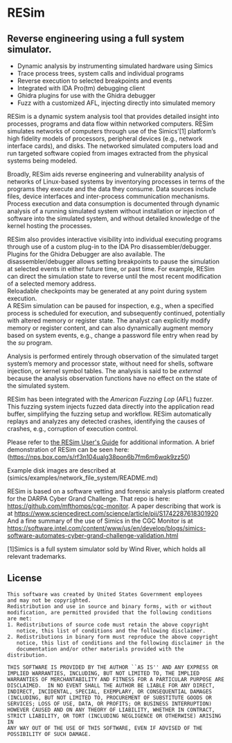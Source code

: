 # RESim
## Reverse engineering using a full system simulator.

* Dynamic analysis by instrumenting simulated hardware using Simics
* Trace process trees, system calls and individual programs
* Reverse execution to selected breakpoints and events
* Integrated with IDA Pro(tm) debugging client
* Ghidra plugins for use with the Ghidra debugger
* Fuzz with a customized AFL, injecting directly into simulated memory

RESim is a dynamic system analysis tool that provides detailed insight into processes, programs and data flow within networked computers.  RESim simulates networks of computers through use of the Simics'[1] 
platform’s high fidelity models of processors, peripheral devices (e.g., network interface cards), and disks.  The networked simulated computers load and run targeted software copied from images extracted from the physical systems being modeled.

Broadly, RESim aids reverse engineering and vulnerability analysis of networks of Linux-based systems by inventorying processes in terms of the programs they execute and the data they consume.  Data sources include files, device interfaces and inter-process communication mechanisms.   Process execution and data consumption is documented through dynamic analysis of a running simulated system without installation or injection of software into the simulated system, and without detailed knowledge of the kernel hosting the processes.

RESim also provides interactive visibility into individual executing programs through use of a 
custom plug-in to the IDA Pro disassembler/debugger.  Plugins for the Ghidra Debugger are also available. The disassembler/debugger
allows setting breakpoints to pause the simulation at selected events in either future time, or past time.  For 
example, RESim can direct the simulation state to reverse until the most recent modification of a selected memory address.   
Reloadable checkpoints may be generated at any point during system execution.  
A RESim simulation can be paused for inspection, e.g., when a specified process is scheduled for execution, and subsequently continued, potentially with altered memory or register state.  The analyst can explicitly modify memory or register content, and can also dynamically augment memory 
based on system events, e.g., change a password file entry when read by the *su* program.

Analysis is performed entirely through observation of the simulated target system’s memory and processor state, 
without need for shells, software injection, or kernel symbol tables.   The analysis is said to be *external* because the analysis observation functions have no effect on the state of the simulated system.

RESim has been integrated with the *American Fuzzing Lop* (AFL) fuzzer.  This fuzzing system injects fuzzed data directly into the
application read buffer, simplifying the fuzzing setup and workflow.  RESim automatically replays and analyzes any detected crashes, 
identifying the causes of crashes, e.g., corruption of execution control.

Please refer to [the RESim User's Guide](docs/RESim-UsersGuide.pdf) for additional information.  A brief demonstration of RESim can be seen here:
(https://nps.box.com/s/rf3n104ualg38pon6b7fm6m6wqk9zz50)

Example disk images are described at (simics/examples/network\_file\_system/README.md) 

RESim is based on a software vetting and forensic analysis platform created for the DARPA Cyber Grand Challenge.  That repo is here:
https://github.com/mfthomps/cgc-monitor.  A paper describing that work is at https://www.sciencedirect.com/science/article/pii/S1742287618301920
And a fine summary of the use of Simics in the CGC Monitor is at https://software.intel.com/content/www/us/en/develop/blogs/simics-software-automates-cyber-grand-challenge-validation.html

[1]Simics is a full system simulator sold by Wind River, which holds all relevant trademarks.
## License
```
This software was created by United States Government employees
and may not be copyrighted.
Redistribution and use in source and binary forms, with or without
modification, are permitted provided that the following conditions
are met:
1. Redistributions of source code must retain the above copyright
   notice, this list of conditions and the following disclaimer.
2. Redistributions in binary form must reproduce the above copyright
   notice, this list of conditions and the following disclaimer in the
   documentation and/or other materials provided with the distribution.

THIS SOFTWARE IS PROVIDED BY THE AUTHOR ``AS IS'' AND ANY EXPRESS OR
IMPLIED WARRANTIES, INCLUDING, BUT NOT LIMITED TO, THE IMPLIED
WARRANTIES OF MERCHANTABILITY AND FITNESS FOR A PARTICULAR PURPOSE ARE
DISCLAIMED.  IN NO EVENT SHALL THE AUTHOR BE LIABLE FOR ANY DIRECT,
INDIRECT, INCIDENTAL, SPECIAL, EXEMPLARY, OR CONSEQUENTIAL DAMAGES
(INCLUDING, BUT NOT LIMITED TO, PROCUREMENT OF SUBSTITUTE GOODS OR
SERVICES; LOSS OF USE, DATA, OR PROFITS; OR BUSINESS INTERRUPTION)
HOWEVER CAUSED AND ON ANY THEORY OF LIABILITY, WHETHER IN CONTRACT,
STRICT LIABILITY, OR TORT (INCLUDING NEGLIGENCE OR OTHERWISE) ARISING IN
ANY WAY OUT OF THE USE OF THIS SOFTWARE, EVEN IF ADVISED OF THE
POSSIBILITY OF SUCH DAMAGE.
```
